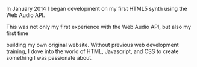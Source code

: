 In January 2014 I began development on my first HTML5 synth using the Web Audio API.

This was not only my first experience with the Web Audio API, but also my first time

building my own original website. Without previous web development training, I dove into the world of HTML, Javascript, and CSS to create something I was passionate about.